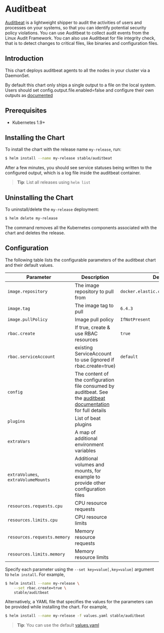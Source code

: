# Auditbeat

[Auditbeat](https://www.elastic.co/guide/en/beats/auditbeat/current/index.html) is a lightweight shipper to audit the activities of users and processes on your systems, so that you can identify potential security policy violations. You can use Auditbeat to collect audit events from the Linux Audit Framework. You can also use Auditbeat for file integrity check, that is to detect changes to critical files, like binaries and configuration files.

## Introduction

This chart deploys auditbeat agents to all the nodes in your cluster via a DaemonSet.

By default this chart only ships a single output to a file on the local system.  Users should set config.output.file.enabled=false and configure their own outputs as [documented](https://www.elastic.co/guide/en/beats/auditbeat/current/configuring-output.html)

## Prerequisites

- Kubernetes 1.9+

## Installing the Chart

To install the chart with the release name `my-release`, run:

```bash
$ helm install --name my-release stable/auditbeat
```

After a few minutes, you should see service statuses being written to the configured output, which is a log file inside the auditbeat container.

> **Tip**: List all releases using `helm list`

## Uninstalling the Chart

To uninstall/delete the `my-release` deployment:

```bash
$ helm delete my-release
```

The command removes all the Kubernetes components associated with the chart and deletes the release.

## Configuration

The following table lists the configurable parameters of the auditbeat chart and their default values.

|             Parameter               |            Description             |                    Default                |
|-------------------------------------|------------------------------------|-------------------------------------------|
| `image.repository`                  | The image repository to pull from  | `docker.elastic.co/beats/auditbeat`       |
| `image.tag`                         | The image tag to pull              | `6.4.3`                                   |
| `image.pullPolicy`                  | Image pull policy                  | `IfNotPresent`                            |
| `rbac.create`                       | If true, create & use RBAC resources | `true`                                  |
| `rbac.serviceAccount`               | existing ServiceAccount to use (ignored if rbac.create=true) | `default`       |
| `config`                            | The content of the configuration file consumed by auditbeat. See the [auditbeat documentation](https://www.elastic.co/guide/en/beats/auditbeat/current/auditbeat-reference-yml.html) for full details |
| `plugins`                           | List of beat plugins                                                           |
| `extraVars`                         | A map of additional environment variables |                                    |
| `extraVolumes`, `extraVolumeMounts` | Additional volumes and mounts, for example to provide other configuration files | |
| `resources.requests.cpu`            | CPU resource requests              |                                           |
| `resources.limits.cpu`              | CPU resource limits                |                                           |
| `resources.requests.memory`         | Memory resource requests           |                                           |
| `resources.limits.memory`           | Memory resource limits             |                                           |

Specify each parameter using the `--set key=value[,key=value]` argument to `helm install`. For example,

```bash
$ helm install --name my-release \
    --set rbac.create=true \
    stable/auditbeat
```

Alternatively, a YAML file that specifies the values for the parameters can be provided while installing the chart. For example,

```bash
$ helm install --name my-release -f values.yaml stable/auditbeat
```

> **Tip**: You can use the default [values.yaml](values.yaml)
